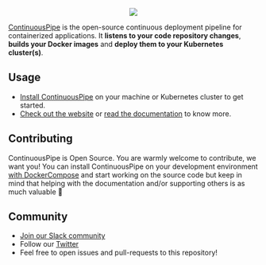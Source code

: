 <p align="center"><a href="https://continuouspipe.github.io" target="_blank">
    <img src="https://continuouspipe.github.io/logo_100.svg">
</a></p>

[ContinuousPipe](https://continuouspipe.github.io) is the open-source continuous deployment pipeline for containerized applications. It
**listens to your code repository changes**, **builds your Docker images** and **deploy them to your Kubernetes cluster(s)**.

## Usage

- [Install ContinuousPipe](INSTALL.md) on your machine or Kubernetes cluster to get started.
- [Check out the website](https://continuouspipe.github.io) or [read the documentation](https://continuouspipe.github.io/docs) to know more.

## Contributing

ContinuousPipe is Open Source. You are warmly welcome to contribute, we want you! You can install ContinuousPipe on your
development environment [with DockerCompose](INSTALL.md#option-1-docker-compose) and start working on the source code but
keep in mind that helping with the documentation and/or supporting others is as much valuable 💖

## Community

- [Join our Slack community](https://join.slack.com/t/continuouspipe/shared_invite/enQtMzA5NDU3MDA3NTM4LTVhNjY1ZGZkYzg5ZjM2ZDMxYzUwM2MwMWE2MGEwZDFjZGFmNzdkNjU1ZjhhMTM1ZWRhNzNjYzdkNzcxMjI3NzY)
- Follow our [Twitter](https://twitter.com/continuouspipe)
- Feel free to open issues and pull-requests to this repository!
